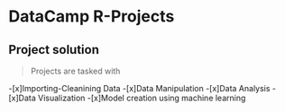 #  DataCamp R-Projects
## **Project solution** 
>Projects are tasked with 
 
-[x]Importing-Cleanining Data
-[x]Data Manipulation
-[x]Data Analysis
-[x]Data Visualization
-[x]Model creation using machine learning 

